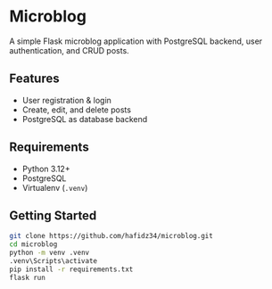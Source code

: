 # Microblog

A simple Flask microblog application with PostgreSQL backend, user authentication, and CRUD posts.

## Features
- User registration & login
- Create, edit, and delete posts
- PostgreSQL as database backend

## Requirements
- Python 3.12+
- PostgreSQL
- Virtualenv (`.venv`)

## Getting Started
```bash
git clone https://github.com/hafidz34/microblog.git
cd microblog
python -m venv .venv
.venv\Scripts\activate
pip install -r requirements.txt
flask run
